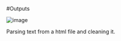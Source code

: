 #Outputs

![image](https://user-images.githubusercontent.com/91898207/177121785-dd4a4970-e0a6-4a80-8bd3-122267c90413.png)

Parsing text from a html file and cleaning it. 
